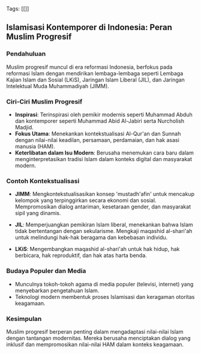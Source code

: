 Tags: [[]]

## Islamisasi Kontemporer di Indonesia: Peran Muslim Progresif

### **Pendahuluan**
Muslim progresif muncul di era reformasi Indonesia, berfokus pada reformasi Islam dengan mendirikan lembaga-lembaga seperti Lembaga Kajian Islam dan Sosial (LKiS), Jaringan Islam Liberal (JIL), dan Jaringan Intelektual Muda Muhammadiyah (JIMM).

### **Ciri-Ciri Muslim Progresif**
- **Inspirasi**: Terinspirasi oleh pemikir modernis seperti Muhammad Abduh dan kontemporer seperti Muhammad Abid Al-Jabiri serta Nurcholish Madjid.
- **Fokus Utama**: Menekankan kontekstualisasi Al-Qur'an dan Sunnah dengan nilai-nilai keadilan, persamaan, perdamaian, dan hak asasi manusia (HAM).
- **Keterlibatan dalam Isu Modern**: Berusaha menemukan cara baru dalam menginterpretasikan tradisi Islam dalam konteks digital dan masyarakat modern.

### **Contoh Kontekstualisasi**
- **JIMM**: Mengkontekstualisasikan konsep 'mustadh'afin' untuk mencakup kelompok yang terpinggirkan secara ekonomi dan sosial. Mempromosikan dialog antariman, kesetaraan gender, dan masyarakat sipil yang dinamis.

- **JIL**: Memperjuangkan pemikiran Islam liberal, menekankan bahwa Islam tidak bertentangan dengan sekularisme. Mengkaji maqashid al-shari'ah untuk melindungi hak-hak beragama dan kebebasan individu.

- **LKiS**: Mengembangkan maqashid al-shari'ah untuk hak hidup, hak berbicara, hak reproduktif, dan hak atas harta benda.

### **Budaya Populer dan Media**
- Munculnya tokoh-tokoh agama di media populer (televisi, internet) yang menyebarkan pengetahuan Islam.
- Teknologi modern membentuk proses Islamisasi dan keragaman otoritas keagamaan.

### **Kesimpulan**
Muslim progresif berperan penting dalam mengadaptasi nilai-nilai Islam dengan tantangan modernitas. Mereka berusaha menciptakan dialog yang inklusif dan mempromosikan nilai-nilai HAM dalam konteks keagamaan.

